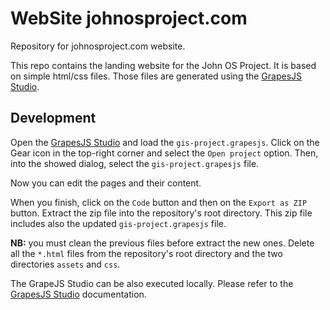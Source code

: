 # WebSite johnosproject.com

Repository for johnosproject.com website.

This repo contains the landing website for the John OS Project. It is based on
simple html/css files. Those files are generated using the [GrapesJS Studio](https://studio.grapesjs.com/).

## Development

Open the [GrapesJS Studio](https://studio.grapesjs.com/) and load the `gis-project.grapesjs`.
Click on the Gear icon in the top-right corner and select the `Open project` option.
Then, into the showed dialog, select the `gis-project.grapesjs` file.

Now you can edit the pages and their content.

When you finish, click on the `Code` button and then on the `Export as ZIP` button.
Extract the zip file into the repository's root directory. This zip file includes
also the updated `gis-project.grapesjs` file.

**NB:** you must clean the previous files before extract the new ones. Delete all
the `*.html` files from the repository's root directory and the two directories
`assets` and `css`.

The GrapeJS Studio can be also executed locally. Please refer to the
[GrapesJS Studio](https://grapesjs.com/docs/#quick-start) documentation.
